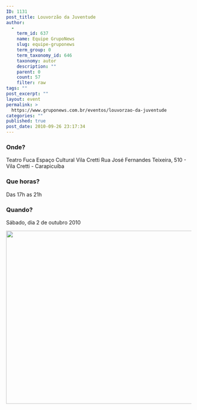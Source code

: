 ```yaml
---
ID: 1131
post_title: Louvorzão da Juventude
author:
  - 
    term_id: 637
    name: Equipe GrupoNews
    slug: equipe-gruponews
    term_group: 0
    term_taxonomy_id: 646
    taxonomy: autor
    description: ""
    parent: 0
    count: 57
    filter: raw
tags: ""
post_excerpt: ""
layout: event
permalink: >
  https://www.gruponews.com.br/eventos/louvorzao-da-juventude
categories: ""
published: true
post_date: 2010-09-26 23:17:34
---
```

<h3>Onde?</h3>
Teatro Fuca
Espaço Cultural Vila Cretti
Rua José Fernandes Teixeira, 510 - Vila Cretti - Carapicuíba
<h3>Que horas?</h3>
Das 17h as 21h
<h3>Quando?</h3>
Sábado, dia 2 de outubro 2010

<a href="http://www.gruponews.com.br/2010/09/louvorzao-da-juventude.html/fuca" rel="attachment wp-att-1133"><img class="alignnone size-full wp-image-1133" title="fuca" alt="" src="http://www.gruponews.com.br/wp-content/uploads/2010/09/fuca.jpg" width="625" height="470" /></a>